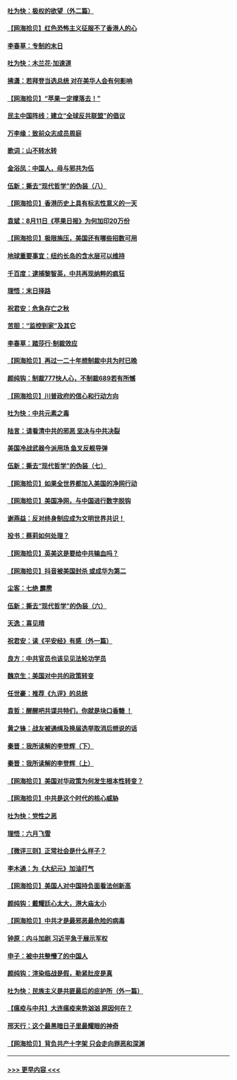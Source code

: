 #### [吐为快：极权的欲望（外二篇）](../pages/nsc993/n12332089.md?t=08150851) 
#### [【网海拾贝】红色恐怖主义征服不了香港人的心](../pages/nsc993/n12329296.md?t=08150851) 
#### [李春草：专制的末日](../pages/nsc993/n12329079.md?t=08150851) 
#### [吐为快：木兰花‧加速道](../pages/nsc993/n12327366.md?t=08150851) 
#### [拂潇：若拜登当选总统 对在美华人会有何影响](../pages/nsc993/n12295996.md?t=08150851) 
#### [【网海拾贝】“苹果一定撑落去！”](../pages/nsc993/n12326784.md?t=08150851) 
#### [民主中国阵线：建立“全球反共联盟”的倡议](../pages/nsc993/n12324177.md?t=08150851) 
#### [万李缘：致前众志成员周庭](../pages/nsc993/n12324635.md?t=08150851) 
#### [歌词：山不转水转](../pages/nsc993/n12324599.md?t=08150851) 
#### [金浴凤：中国人，毋与邪共为伍](../pages/nsc993/n12324257.md?t=08150851) 
#### [伍新：撕去“现代哲学”的伪装（八）](../pages/nsc993/n12324188.md?t=08150851) 
#### [【网海拾贝】香港历史上具有标志性意义的一天](../pages/nsc993/n12324021.md?t=08150851) 
#### [袁斌：8月11日《苹果日报》为何加印20万份](../pages/nsc993/n12323955.md?t=08150851) 
#### [【网海拾贝】极限施压，美国还有哪些招数可用](../pages/nsc993/n12322512.md?t=08150851) 
#### [地球重要事宜：纽约长岛的含水层可以维持](../pages/nsc993/n12321844.md?t=08150851) 
#### [千百度：逮捕黎智英，中共再现纳粹的疯狂](../pages/nsc993/n12321777.md?t=08150851) 
#### [理悟：末日择路](../pages/nsc993/n12320812.md?t=08150851) 
#### [祝君安：危急存亡之秋](../pages/nsc993/n12320795.md?t=08150851) 
#### [苦胆：“监控到家”及其它](../pages/nsc993/n12320751.md?t=08150851) 
#### [李春草：踏莎行·制裁效应](../pages/nsc993/n12318290.md?t=08150851) 
#### [【网海拾贝】再过一二十年想制裁中共为时已晚](../pages/nsc993/n12318195.md?t=08150851) 
#### [颜纯钩：制裁777快人心，不制裁689若有所憾](../pages/nsc993/n12316912.md?t=08150851) 
#### [【网海拾贝】川普政府的信心和行动方向](../pages/nsc993/n12316673.md?t=08150851) 
#### [吐为快：中共元素之毒](../pages/nsc993/n12316547.md?t=08150851) 
#### [陆言：请看清中共的邪恶 坚决与中共决裂](../pages/nsc993/n12315784.md?t=08150851) 
#### [美国冷战武器今派用场 鱼叉反舰导弹](../pages/nsc993/n12316258.md?t=08150851) 
#### [伍新：撕去“现代哲学”的伪装（七）](../pages/nsc993/n12315846.md?t=08150851) 
#### [【网海拾贝】如果全世界都加入美国的净网行动](../pages/nsc993/n12315588.md?t=08150851) 
#### [【网海拾贝】美国净网，与中国进行数字脱钩](../pages/nsc993/n12312813.md?t=08150851) 
#### [谢燕益：反对终身制应成为文明世界共识！](../pages/nsc993/n12310465.md?t=08150851) 
#### [投书：蔡莉如何处理？](../pages/nsc993/n12310224.md?t=08150851) 
#### [【网海拾贝】英美这是要给中共输血吗？](../pages/nsc993/n12307646.md?t=08150851) 
#### [【网海拾贝】抖音被美国封杀 或成华为第二](../pages/nsc993/n12305277.md?t=08150851) 
#### [尘客：七绝 霹雳](../pages/nsc993/n12304053.md?t=08150851) 
#### [伍新：撕去“现代哲学”的伪装（六）](../pages/nsc993/n12303243.md?t=08150851) 
#### [天逸：喜见晴](../pages/nsc993/n12303226.md?t=08150851) 
#### [祝君安：读《平安经》有感（外一篇）](../pages/nsc993/n12303170.md?t=08150851) 
#### [良方：中共官员也该见见法轮功学员](../pages/nsc993/n12302985.md?t=08150851) 
#### [魏京生：美国对中共的政策转变](../pages/nsc993/n12302929.md?t=08150851) 
#### [任世豪：推荐《九评》的总统](../pages/nsc993/n12302838.md?t=08150851) 
#### [袁哲：醒醒吧共谍共特们，你就是块口香糖 ！](../pages/nsc993/n12302678.md?t=08150851) 
#### [黄之锋：战友被通缉及换届选举取消后想说的话](../pages/nsc993/n12302681.md?t=08150851) 
#### [秦晋：我所读解的李登辉（下）](../pages/nsc993/n12302171.md?t=08150851) 
#### [秦晋：我所读解的李登辉（上）](../pages/nsc993/n12301979.md?t=08150851) 
#### [【网海拾贝】美国对华政策为何发生根本性转变？](../pages/nsc993/n12302091.md?t=08150851) 
#### [【网海拾贝】中共是这个时代的核心威胁](../pages/nsc993/n12300541.md?t=08150851) 
#### [吐为快：党性之恶](../pages/nsc993/n12300263.md?t=08150851) 
#### [理悟：六月飞雪](../pages/nsc993/n12300243.md?t=08150851) 
#### [【微评三则】正常社会是什么样子？](../pages/nsc993/n12300228.md?t=08150851) 
#### [李木通：为《大纪元》加油打气](../pages/nsc993/n12280363.md?t=08150851) 
#### [【网海拾贝】美国人对中国持负面看法创新高](../pages/nsc993/n12298720.md?t=08150851) 
#### [颜纯钩：戴耀廷心太大，港大庙太小](../pages/nsc993/n12297682.md?t=08150851) 
#### [【网海拾贝】中共才是最邪恶最危险的病毒](../pages/nsc993/n12296470.md?t=08150851) 
#### [钟原：内斗加剧 习近平急于展示军权](../pages/nsc993/n12292544.md?t=08150851) 
#### [申子：被中共整懵了的中国人](../pages/nsc993/n12291389.md?t=08150851) 
#### [颜纯钩：渲染临战是假，勒紧肚皮是真](../pages/nsc993/n12290945.md?t=08150851) 
#### [吐为快：民族主义是共匪最后的庇护所（外一篇）](../pages/nsc993/n12290887.md?t=08150851) 
#### [【瘟疫与中共】大连瘟疫来势汹汹 原因何在？](../pages/nsc993/n12287474.md?t=08150851) 
#### [邢天行：这个最黑暗日子里最耀眼的神奇](../pages/nsc993/n12289882.md?t=08150851) 
#### [【网海拾贝】背负共产十字架 只会走向罪恶和深渊](../pages/nsc993/n12288290.md?t=08150851) 

----
#### [ >>> 更早内容 <<< ](../indexes/nsc993-earlier.md)
